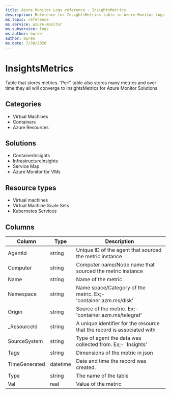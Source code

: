 ```yaml
---
title: Azure Monitor Logs reference - InsightsMetrics
description: Reference for InsightsMetrics table in Azure Monitor Logs.
ms.topic: reference
ms.service: azure-monitor
ms.subservice: logs
ms.author: bwren
author: bwren
ms.date: 7/30/2020
---
```


# InsightsMetrics

 Table that stores metrics. 'Perf' table also stores many metrics and over time they all will converge to InsightsMetrics for Azure Monitor Solutions 

## Categories

- Virtual Machines
- Containers
- Azure Resources
## Solutions

- ContainerInsights
- InfrastructureInsights
- Service Map
- Azure Monitor for VMs
## Resource types

- Virtual machines
- Virtual Machine Scale Sets
- Kubernetes Services




## Columns

|Column|Type|Description|
|---|---|---|
|AgentId|string|Unique ID of the agent that sourced the metric instance|
|Computer|string|Computer name/Node name that sourced the metric instance|
|Name|string|Name of the metric|
|Namespace|string|Name space/Category of the metric. Ex;- 'container.azm.ms/disk' |
|Origin|string|Source of the metric. Ex;- 'container.azm.ms/telegraf'|
|_ResourceId|string|A unique identifier for the resource that the record is associated with|
|SourceSystem|string|Type of agent the data was collected from. Ex;- 'Insights' |
|Tags|string|Dimensions of the metric in json|
|TimeGenerated|datetime|Date and time the record was created.|
|Type|string|The name of the table|
|Val|real|Value of the metric|
